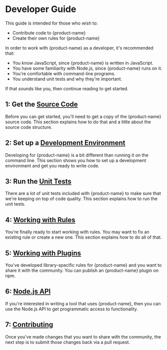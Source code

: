 # Developer Guide

This guide is intended for those who wish to:

* Contribute code to {product-name}
* Create their own rules for {product-name}

In order to work with {product-name} as a developer, it's recommended that:

* You know JavaScript, since {product-name} is written in JavaScript.
* You have some familiarity with Node.js, since {product-name} runs on it.
* You're comfortable with command-line programs.
* You understand unit tests and why they're important.

If that sounds like you, then continue reading to get started.

## 1: Get the [Source Code](source-code.md)

Before you can get started, you'll need to get a copy of the {product-name} source code. This section explains how to do that and a little about the source code structure.

## 2: Set up a [Development Environment](development-environment.md)

Developing for {product-name} is a bit different than running it on the command line. This section shows you how to set up a development environment and get you ready to write code.

## 3: Run the [Unit Tests](unit-tests.md)

There are a lot of unit tests included with {product-name} to make sure that we're keeping on top of code quality. This section explains how to run the unit tests.

## 4: [Working with Rules](working-with-rules.md)

You're finally ready to start working with rules. You may want to fix an existing rule or create a new one. This section explains how to do all of that.

## 5: [Working with Plugins](working-with-plugins.md)

You've developed library-specific rules for {product-name} and you want to share it with the community. You can publish an {product-name} plugin on npm.

## 6: [Node.js API](nodejs-api.md)

If you're interested in writing a tool that uses {product-name}, then you can use the Node.js API to get programmatic access to functionality.

## 7: [Contributing](contributing/)

Once you've made changes that you want to share with the community, the next step is to submit those changes back via a pull request.
